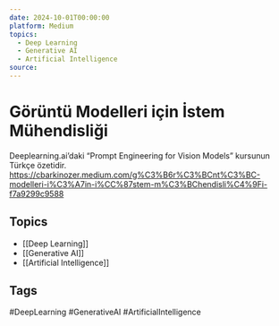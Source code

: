 ```yaml
---
date: 2024-10-01T00:00:00
platform: Medium
topics:
  - Deep Learning
  - Generative AI
  - Artificial Intelligence
source: 
---
```

# Görüntü Modelleri için İstem Mühendisliği

Deeplearning.ai’daki “Prompt Engineering for Vision Models” kursunun Türkçe özetidir. https://cbarkinozer.medium.com/g%C3%B6r%C3%BCnt%C3%BC-modelleri-i%C3%A7in-i%CC%87stem-m%C3%BChendisli%C4%9Fi-f7a9299c9588

## Topics
- [[Deep Learning]]
- [[Generative AI]]
- [[Artificial Intelligence]]

## Tags
#DeepLearning #GenerativeAI #ArtificialIntelligence